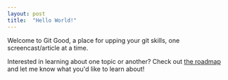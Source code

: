 ```yaml
---
layout: post
title:  "Hello World!"
---
```


Welcome to Git Good, a place for upping your git skills, one screencast/article at a time.

Interested in learning about one topic or another? Check out [the roadmap](https://github.com/jshawl/git.gd/blob/master/roadmap.md) and let me know what you'd
like to learn about!

